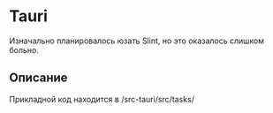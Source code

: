 # Tauri
Изначально планировалось юзать Slint, но это оказалось слишком больно.

## Описание
Прикладной код находится в /src-tauri/src/tasks/